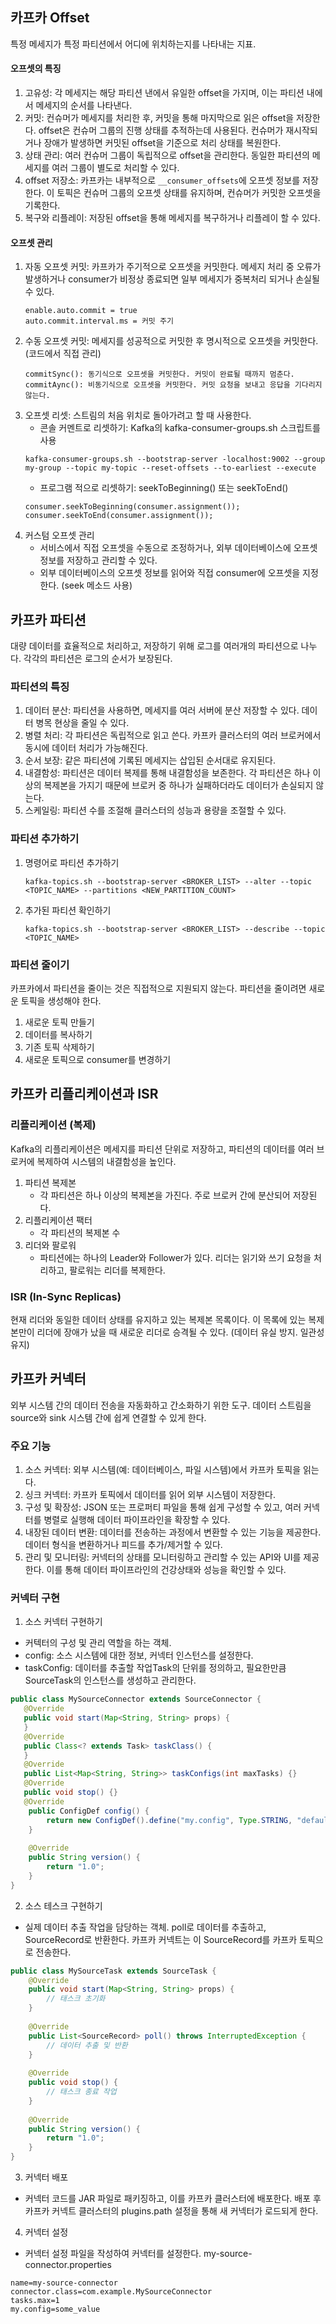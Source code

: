 ## 카프카 Offset
특정 메세지가 특정 파티션에서 어디에 위치하는지를 나타내는 지표. 
#### 오프셋의 특징
1. 고유성: 각 메세지는 해당 파티션 낸에서 유일한 offset을 가지며, 이는 파티션 내에서 메세지의 순서를 나타낸다.
2. 커밋: 컨슈머가 메세지를 처리한 후, 커밋을 통해 마지막으로 읽은 offset을 저장한다. offset은 컨슈머 그룹의 진행 상태를 추적하는데 사용된다. 컨슈머가 재시작되거나 장애가 발생하면 커밋된 offset을 기준으로 처리 상태를 복원한다.
3. 상태 관리: 여러 컨슈머 그룹이 독립적으로 offset을 관리한다. 동일한 파티션의 메세지를 여러 그룹이 별도로 처리할 수 있다.
4. offset 저장소: 카프카는 내부적으로 `__consumer_offsets`에 오프셋 정보를 저장한다. 이 토픽은 컨슈머 그룹의 오프셋 상태를 유지하며, 컨슈머가 커밋한 오프셋을 기록한다.
5. 복구와 리플레이: 저장된 offset을 통해 메세지를 복구하거나 리플레이 할 수 있다.
#### 오프셋 관리
1. 자동 오프셋 커밋: 카프카가 주기적으로 오프셋을 커밋한다. 메세지 처리 중 오류가 발생하거나 consumer가 비정상 종료되면 일부 메세지가 중복처리 되거나 손실될 수 있다.
   ```
   enable.auto.commit = true
   auto.commit.interval.ms = 커밋 주기
   ```  
2. 수동 오프셋 커밋: 메세지를 성공적으로 커밋한 후 명시적으로 오프셋을 커밋한다. (코드에서 직접 관리)
   ```
   commitSync(): 동기식으로 오프셋을 커밋한다. 커밋이 완료될 때까지 멈춘다.
   commitAync(): 비동기식으로 오프셋을 커밋한다. 커밋 요청을 보내고 응답을 기다리지 않는다. 
   ``` 
3. 오프셋 리셋: 스트림의 처음 위치로 돌아가려고 할 때 사용한다.
   - 콘솔 커멘트로 리셋하기: Kafka의 kafka-consumer-groups.sh 스크립트를 사용
   ```
   kafka-consumer-groups.sh --bootstrap-server -localhost:9002 --group my-group --topic my-topic --reset-offsets --to-earliest --execute
   ```
   - 프로그램 적으로 리셋하기: seekToBeginning() 또는 seekToEnd()
   ```
   consumer.seekToBeginning(consumer.assignment());
   consumer.seekToEnd(consumer.assignment());
   ```
4. 커스텀 오프셋 관리
   - 서비스에서 직접 오프셋을 수동으로 조정하거나, 외부 데이터베이스에 오프셋 정보를 저장하고 관리할 수 있다.
   - 외부 데이터베이스의 오프셋 정보를 읽어와 직접 consumer에 오프셋을 지정한다. (seek 메소드 사용)
## 카프카 파티션 
대량 데이터를 효율적으로 처리하고, 저장하기 위해 로그를 여러개의 파티션으로 나누다. 각각의 파티션은 로그의 순서가 보장된다. 
### 파티션의 특징 
1. 데이터 분산: 파티션을 사용하면, 메세지를 여러 서버에 분산 저장할 수 있다. 데이터 병목 현상을 줄일 수 있다.
2. 병렬 처리: 각 파티션은 독립적으로 읽고 쓴다. 카프카 클러스터의 여러 브로커에서 동시에 데이터 처리가 가능해진다.
3. 순서 보장: 같은 파티션에 기록된 메세지는 삽입된 순서대로 유지된다.
4. 내결함성: 파티션은 데이터 복제를 통해 내결함성을 보존한다. 각 파티션은 하나 이상의 복제본을 가지기 때문에 브로커 중 하나가 실패하더라도 데이터가 손실되지 않는다.
5. 스케일링: 파티션 수를 조절해 클러스터의 성능과 용량을 조절할 수 있다.
### 파티션 추가하기
1. 명령어로 파티션 추가하기
   ```
   kafka-topics.sh --bootstrap-server <BROKER_LIST> --alter --topic <TOPIC_NAME> --partitions <NEW_PARTITION_COUNT>
   ```
2. 추가된 파티션 확인하기
   ```
   kafka-topics.sh --bootstrap-server <BROKER_LIST> --describe --topic <TOPIC_NAME>
   ```    
### 파티션 줄이기 
카프카에서 파티션을 줄이는 것은 직접적으로 지원되지 않는다. 파티션을 줄이려면 새로운 토픽을 생성해야 한다. 
1. 새로운 토픽 만들기
2. 데이터를 복사하기
3. 기존 토픽 삭제하기
4. 새로운 토픽으로 consumer를 변경하기

## 카프카 리플리케이션과 ISR
### 리플리케이션 (복제)
Kafka의 리플리케이션은 메세지를 파티션 단위로 저장하고, 파티션의 데이터를 여러 브로커에 복제하여 시스템의 내결함성을 높인다. 
1. 파티션 복제본
      - 각 파티션은 하나 이상의 복제본을 가진다. 주로 브로커 간에 분산되어 저장된다. 
2. 리플리케이션 팩터 
      - 각 파티션의 복제본 수
3. 리더와 팔로워 
      - 파티션에는 하나의 Leader와 Follower가 있다. 리더는 읽기와 쓰기 요청을 처리하고, 팔로워는 리더를 복제한다. 
### ISR (In-Sync Replicas)
현재 리더와 동일한 데이터 상태를 유지하고 있는 복제본 목록이다. 이 목록에 있는 복제본만이 리더에 장애가 났을 때 새로운 리더로 승격될 수 있다. (데이터 유실 방지. 일관성 유지)

## 카프카 커넥터
외부 시스템 간의 데이터 전송을 자동화하고 간소화하기 위한 도구.
데이터 스트림을 source와 sink 시스템 간에 쉽게 연결할 수 있게 한다. 
### 주요 기능 
1. 소스 커넥터: 외부 시스템(예: 데이터베이스, 파일 시스템)에서 카프카 토픽을 읽는다.
2. 싱크 커넥터: 카프카 토픽에서 데이터를 읽어 외부 시스템이 저장한다. 
3. 구성 및 확장성: JSON 또는 프로퍼티 파일을 통해 쉽게 구성할 수 있고, 여러 커넥터를 병렬로 실행해 데이터 파이프라인을 확장할 수 있다.
4. 내장된 데이터 변환: 데이터를 전송하는 과정에서 변환할 수 있는 기능을 제공한다. 데이터 형식을 변환하거나 피드를 추가/제거할 수 있다.
5. 관리 및 모니터링: 커넥터의 상태를 모니터링하고 관리할 수 있는 API와 UI를 제공한다. 이를 통해 데이터 파이프라인의 건강상태와 성능을 확인할 수 있다.
### 커넥터 구현 
1. 소스 커넥터 구현하기
- 커텍터의 구성 및 관리 역할을 하는 객체.
- config: 소스 시스템에 대한 정보, 커넥터 인스턴스를 설정한다.
- taskConfig: 데이터를 추출할 작업Task의 단위를 정의하고, 필요한만큼 SourceTask의 인스턴스를 생성하고 관리한다.
```java
public class MySourceConnector extends SourceConnector {
   @Override
   public void start(Map<String, String> props) {
   }
   @Override
   public Class<? extends Task> taskClass() {
   }
   @Override
   public List<Map<String, String>> taskConfigs(int maxTasks) {}
   @Override
   public void stop() {}
   @Override
    public ConfigDef config() {
        return new ConfigDef().define("my.config", Type.STRING, "default", Importance.HIGH, "Description");
    }
    
    @Override
    public String version() {
        return "1.0";
    }
}
```
2. 소스 테스크 구현하기 
- 실제 데이터 추출 작업을 담당하는 객체. poll로 데이터를 추출하고, SourceRecord로 반환한다. 카프카 커넥트는 이 SourceRecord를 카프카 토픽으로 전송한다. 
```java
public class MySourceTask extends SourceTask {
    @Override
    public void start(Map<String, String> props) {
        // 태스크 초기화
    }
    
    @Override
    public List<SourceRecord> poll() throws InterruptedException {
        // 데이터 추출 및 반환
    }
    
    @Override
    public void stop() {
        // 태스크 종료 작업
    }
    
    @Override
    public String version() {
        return "1.0";
    }
}
```
3. 커넥터 배포
- 커넥터 코드를 JAR 파일로 패키징하고, 이를 카프카 클러스터에 배포한다. 배포 후 카프카 커넥트 클러스터의 plugins.path 설정을 통해 새 커넥터가 로드되게 한다. 
4. 커넥터 설정 
- 커넥터 설정 파일을 작성하여 커넥터를 설정한다. my-source-connector.properties
```
name=my-source-connector
connector.class=com.example.MySourceConnector
tasks.max=1
my.config=some_value
```

   
